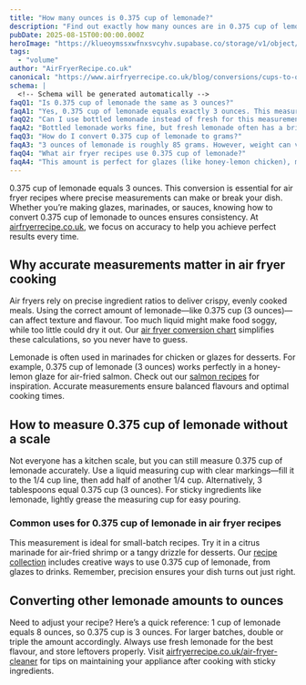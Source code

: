 ```yaml
---
title: "How many ounces is 0.375 cup of lemonade?"
description: "Find out exactly how many ounces are in 0.375 cup of lemonade with this simple conversion guide. Perfect for air fryer recipes!"
pubDate: 2025-08-15T00:00:00.000Z
heroImage: "https://klueoymssxwfnxsvcyhv.supabase.co/storage/v1/object/public/Shmucket/how-many-ounces-is-0-375-cup-of-lemonade.webp"
tags:
  - "volume"
author: "AirFryerRecipe.co.uk"
canonical: "https://www.airfryerrecipe.co.uk/blog/conversions/cups-to-ounces/how-many-ounces-is-0-375-cup-of-lemonade"
schema: |
  <!-- Schema will be generated automatically -->
faqQ1: "Is 0.375 cup of lemonade the same as 3 ounces?"
faqA1: "Yes, 0.375 cup of lemonade equals exactly 3 ounces. This measurement is handy for small air fryer recipes where precision matters. Always use a liquid measuring cup for accuracy."
faqQ2: "Can I use bottled lemonade instead of fresh for this measurement?"
faqA2: "Bottled lemonade works fine, but fresh lemonade often has a brighter flavour. Just ensure you measure 0.375 cup (3 ounces) accurately, as sweetness levels may vary between brands."
faqQ3: "How do I convert 0.375 cup of lemonade to grams?"
faqA3: "3 ounces of lemonade is roughly 85 grams. However, weight can vary slightly based on sugar content. For air fryer recipes, sticking to volume measurements (cups or ounces) is usually simpler."
faqQ4: "What air fryer recipes use 0.375 cup of lemonade?"
faqA4: "This amount is perfect for glazes (like honey-lemon chicken), marinades, or citrusy desserts. Check our <a href=https://www.airfryerrecipe.co.uk/recipes>recipes page</a> for ideas tailored to your air fryer model."
---
```

<p>0.375 cup of lemonade equals 3 ounces. This conversion is essential for air fryer recipes where precise measurements can make or break your dish. Whether you’re making glazes, marinades, or sauces, knowing how to convert 0.375 cup of lemonade to ounces ensures consistency. At <a href=https://www.airfryerrecipe.co.uk>airfryerrecipe.co.uk</a>, we focus on accuracy to help you achieve perfect results every time.</p>

<h2>Why accurate measurements matter in air fryer cooking</h2>
<p>Air fryers rely on precise ingredient ratios to deliver crispy, evenly cooked meals. Using the correct amount of lemonade—like 0.375 cup (3 ounces)—can affect texture and flavour. Too much liquid might make food soggy, while too little could dry it out. Our <a href=https://www.airfryerrecipe.co.uk/air-fryer-conversion-chart>air fryer conversion chart</a> simplifies these calculations, so you never have to guess.</p>
<p>Lemonade is often used in marinades for chicken or glazes for desserts. For example, 0.375 cup of lemonade (3 ounces) works perfectly in a honey-lemon glaze for air-fried salmon. Check out our <a href=https://www.airfryerrecipe.co.uk/recipe-category/salmon>salmon recipes</a> for inspiration. Accurate measurements ensure balanced flavours and optimal cooking times.</p>

<h2>How to measure 0.375 cup of lemonade without a scale</h2>
<p>Not everyone has a kitchen scale, but you can still measure 0.375 cup of lemonade accurately. Use a liquid measuring cup with clear markings—fill it to the 1/4 cup line, then add half of another 1/4 cup. Alternatively, 3 tablespoons equal 0.375 cup (3 ounces). For sticky ingredients like lemonade, lightly grease the measuring cup for easy pouring.</p>

<h3>Common uses for 0.375 cup of lemonade in air fryer recipes</h3>
<p>This measurement is ideal for small-batch recipes. Try it in a citrus marinade for air-fried shrimp or a tangy drizzle for desserts. Our <a href=https://www.airfryerrecipe.co.uk/recipes>recipe collection</a> includes creative ways to use 0.375 cup of lemonade, from glazes to drinks. Remember, precision ensures your dish turns out just right.</p>

<h2>Converting other lemonade amounts to ounces</h2>
<p>Need to adjust your recipe? Here’s a quick reference: 1 cup of lemonade equals 8 ounces, so 0.375 cup is 3 ounces. For larger batches, double or triple the amount accordingly. Always use fresh lemonade for the best flavour, and store leftovers properly. Visit <a href=https://www.airfryerrecipe.co.uk/air-fryer-cleaner>airfryerrecipe.co.uk/air-fryer-cleaner</a> for tips on maintaining your appliance after cooking with sticky ingredients.</p>
